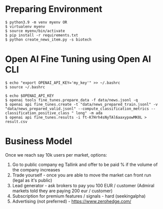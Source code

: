 # Preparing Environment

```
$ python3.9 -m venv myenv OR
$ virtualenv myenv
$ source myenv/bin/activate
$ pip install -r requirements.txt
$ python create_news_item.py -s biotech
```
# Open AI Fine Tuning using Open AI CLI

```
$ echo "export OPENAI_API_KEY='my_key'" >> ~/.bashrc
$ source ~/.bashrc
```
```
$ echo $OPENAI_API_KEY
$ openai tools fine_tunes.prepare_data -f data/news.jsonl -q
$ openai api fine_tunes.create -t "data/news_prepared_train.jsonl" -v "data/news_prepared_valid.jsonl" --compute_classification_metrics --classification_positive_class " long" -m ada
$ openai api fine_tunes.results -i ft-K7Hrh4sNyTAl6aaxypowMK0L > result.csv
```

# Business Model

Once we reach say 10k users per market, options:

1. Go to public company eg Tallink and offer to be paid % if the volume of the company increases
2. Trade yourself - once you are able to move the market can front run (legal as it's public)
3. Lead generator - ask brokers to pay you 100 EUR / customer (Admiral markets told they are paying 200 eur / customer)
4. Subscription for premium features / signals - hard (seekingalpha)
5. Advertising (not preferred) - https://www.zerohedge.com/
